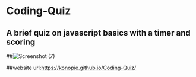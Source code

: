 # Coding-Quiz

## A brief quiz on javascript basics with a timer and scoring

##![Screenshot (7)](https://user-images.githubusercontent.com/99047158/170911700-8471512f-3bb9-48a8-b6c8-0656f5d03963.png)

##website url:https://konopie.github.io/Coding-Quiz/
